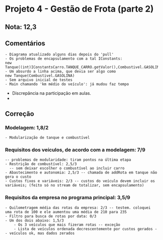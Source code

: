 # Projeto 4 - Gestão de Frota (parte 2)

## Nota: 12,3

## Comentários
	- Diagrama atualizado alguns dias depois do 'pull'
	- Os problemas de encapsulamento com a tal IConstants:
	new Tanque((int)IConstantsCarro.TANQUE_CARRO.getValor(),Combustivel.GASOLINA);
	- Um absurdo a linha acima, que devia ser algo como
	new Tanque(Combustivel.GASOLINA) 
	- Sem arquivo inicial de testes
	- Main chamando 'km médio do veículo': já mudou faz tempo
  - Discrepância na participação em aulas. 
  - 
## Correção

### Modelagem: 1,8/2   
	- Modularização de tanque e combustível
	
### Requisitos dos veículos, de acordo com a modelagem: 7/9  
	-- problemas de modularidade: tiram pontos na última etapa 
	- Restrição de combustível: 2,5/3
	  -- sem deixar escolher o combustível ao incluir carro
	- Abastecimento e autonomia: 2,5/3 -- chamada de addRota em tanque não gera o custo
	- Custos fixos e variáveis: 2/3 -- custos do veículo devem incluir os variáveis; (feito só no stream de totalizar, sem encapsulamento)
 	
### Requisitos da empresa no programa principal: 3,5/9 
	- Quilometragem média das rotas da empresa: 2/3 -- testem. coloquei uma rota de 100 e ele aumentou uma média de 210 para 235 
	- Filtro para busca de rotas por data: 0/3  
	- Um dos dois abaixo: 1,5/3
		- Os 3 veículos que mais fizeram rotas -- exceção 
		- Lista de veículos ordenada decrescentemente por custos gerados -- veículos ok, mas dados zerados 

